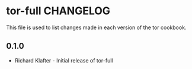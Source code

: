 tor-full CHANGELOG
=============

This file is used to list changes made in each version of the tor cookbook.

0.1.0
-----
- Richard Klafter - Initial release of tor-full
